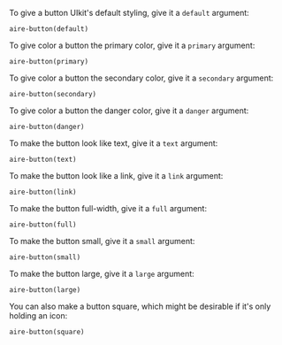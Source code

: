 To give a button UIkit's default styling, give it a `default` argument:
```
aire-button(default)
```

To give color a button the primary color, give it a `primary` argument:
```
aire-button(primary)
```

To give color a button the secondary color, give it a `secondary` argument:
```
aire-button(secondary)
```

To give color a button the danger color, give it a `danger` argument:
```
aire-button(danger)
```

To make the button look like text, give it a `text` argument:
```
aire-button(text)
```

To make the button look like a link, give it a `link` argument:
```
aire-button(link)
```

To make the button full-width, give it a `full` argument:
```
aire-button(full)
```

To make the button small, give it a `small` argument:
```
aire-button(small)
```

To make the button large, give it a `large` argument:
```
aire-button(large)
```

You can also make a button square, which might be desirable if it's only holding an icon:
```
aire-button(square)
```